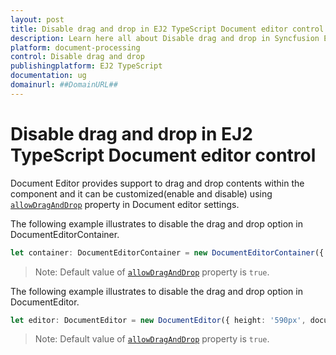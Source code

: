 ```yaml
---
layout: post
title: Disable drag and drop in EJ2 TypeScript Document editor control | Syncfusion
description: Learn here all about Disable drag and drop in Syncfusion EJ2 TypeScript Document editor control of Syncfusion Essential JS 2 and more.
platform: document-processing
control: Disable drag and drop 
publishingplatform: EJ2 TypeScript
documentation: ug
domainurl: ##DomainURL##
---
```


# Disable drag and drop in EJ2 TypeScript Document editor control

Document Editor provides support to drag and drop contents within the component and it can be customized(enable and disable) using [`allowDragAndDrop`](https://ej2.syncfusion.com/documentation/api/document-editor-container/documenteditorsettings#allowDragAndDrop) property in Document editor settings.

The following example illustrates to disable the drag and drop option in DocumentEditorContainer.

```ts
let container: DocumentEditorContainer = new DocumentEditorContainer({ enableToolbar: true, height: '590px', documentEditorSettings: { allowDragAndDrop: false } });
```

>Note: Default value of [`allowDragAndDrop`](https://ej2.syncfusion.com/documentation/api/document-editor-container#documenteditorsettings#allowDragAndDrop) property is `true`.

The following example illustrates to disable the drag and drop option in DocumentEditor.

```ts
let editor: DocumentEditor = new DocumentEditor({ height: '590px', documentEditorSettings: { allowDragAndDrop: false } });
```

>Note: Default value of [`allowDragAndDrop`](https://ej2.syncfusion.com/documentation/api/document-editor#documenteditorsettings#allowDragAndDrop) property is `true`.
